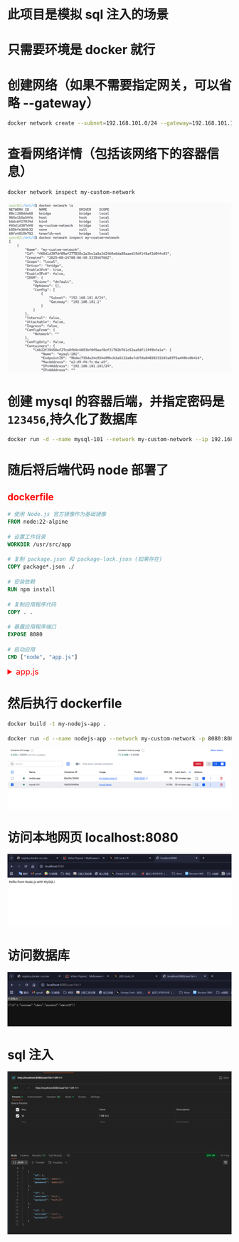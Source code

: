 # 此项目是模拟 sql 注入的场景

# 只需要环境是 docker 就行

# 创建网络（如果不需要指定网关，可以省略 --gateway）

```sh
docker network create --subnet=192.168.101.0/24 --gateway=192.168.101.1 my-custom-network
```

# 查看网络详情（包括该网络下的容器信息）

```sh
docker network inspect my-custom-network
```

![alt text](README_Images/README/image.png)

# 创建 mysql 的容器后端，并指定密码是`123456`,持久化了数据库

```sh
docker run -d --name mysql-101 --network my-custom-network --ip 192.168.101.101 -v mysql-data:/var/lib/mysql  -e MYSQL_ROOT_PASSWORD=123456 mysql:latest
```

# 随后将后端代码 node 部署了

<h2 style="color: red">dockerfile</h2>

```dockerfile
# 使用 Node.js 官方镜像作为基础镜像
FROM node:22-alpine

# 设置工作目录
WORKDIR /usr/src/app

# 复制 package.json 和 package-lock.json (如果存在)
COPY package*.json ./

# 安装依赖
RUN npm install

# 复制应用程序代码
COPY . .

# 暴露应用程序端口
EXPOSE 8080

# 启动应用
CMD ["node", "app.js"]

```

<details>
<summary style="color:red;font-size: 18px"> app.js</summary>

```js
const express = require("express");
const mysql = require("mysql2");
const app = express();

const connection = mysql.createConnection({
  host: "192.168.101.101", // MySQL 容器的固定 IP
  user: "root",
  password: "123456", // 与 MYSQL_ROOT_PASSWORD 一致
  database: "mydb", // 需提前创建数据库
});

// 连接到数据库
connection.connect((err) => {
  if (err) {
    console.error("数据库连接失败:", err);
    return;
  }
  console.log("成功连接到MySQL数据库");

  // 创建password表（如果不存在）
  const createTableSQL = `
        CREATE TABLE IF NOT EXISTS password (
            id INT AUTO_INCREMENT PRIMARY KEY,
            username VARCHAR(255) NOT NULL,
            password VARCHAR(255) NOT NULL
        )
    `;

  connection.query(createTableSQL, (err) => {
    if (err) {
      console.error("创建表失败:", err);
      return;
    }
    console.log("password表创建成功或已存在");

    // 插入一些测试数据
    const testData = [
      { username: "admin", password: "admin123" },
      { username: "test", password: "test123" },
      { username: "user", password: "user123" },
    ];

    connection.query(
      "INSERT IGNORE INTO password (username, password) VALUES ?",
      [testData.map((item) => [item.username, item.password])],
      (err) => {
        if (err) {
          console.error("插入测试数据失败:", err);
          return;
        }
        console.log("测试数据插入成功");
      }
    );
  });
});

// 有意的SQL注入漏洞路由
app.get("/user", (req, res) => {
  const id = req.query.id;
  // 故意不使用参数化查询，造成SQL注入漏洞
  const query = `SELECT * FROM password WHERE id = ${id}`;

  connection.query(query, (err, results) => {
    if (err) {
      res.status(500).json({ error: "查询失败" });
      return;
    }
    res.json(results);
  });
});
app.get("/", (req, res) => res.send("Hello from Node.js with MySQL!"));
app.listen(8080, () => console.log("Server running on port 8080"));
```

</details>

# 然后执行 dockerfile

```sh
docker build -t my-nodejs-app .

docker run -d --name nodejs-app --network my-custom-network -p 8080:8080 my-nodejs-app
```

![alt text](README_Images/README/image-1.png)

# 访问本地网页 localhost:8080

![alt text](README_Images/README/image-2.png)

# 访问数据库

![alt text](README_Images/README/image-3.png)

# sql 注入

![alt text](README_Images/README/image-4.png)

